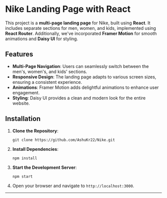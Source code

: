 # Nike Landing Page with React

This project is a **multi-page landing page** for Nike, built using **React**. It includes separate sections for men, women, and kids, implemented using **React Router**. Additionally, we've incorporated **Framer Motion** for smooth animations and **Daisy UI** for styling.

## Features

- **Multi-Page Navigation**: Users can seamlessly switch between the men's, women's, and kids' sections.
- **Responsive Design**: The landing page adapts to various screen sizes, ensuring a consistent experience.
- **Animations**: Framer Motion adds delightful animations to enhance user engagement.
- **Styling**: Daisy UI provides a clean and modern look for the entire website.

## Installation

1. **Clone the Repository**:
   ```
   git clone https://github.com/AshuKr22/Nike.git
   
   ```

2. **Install Dependencies**:
   ```    
   npm install
   ```

3. **Start the Development Server**:
   ```
   npm start
   ```

4. Open your browser and navigate to `http://localhost:3000`.


---
